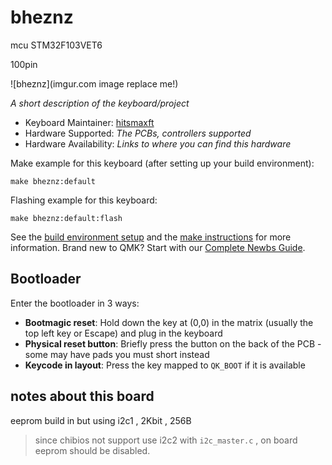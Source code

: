 # bheznz


mcu STM32F103VET6

100pin

![bheznz](imgur.com image replace me!)

*A short description of the keyboard/project*

* Keyboard Maintainer: [hitsmaxft](https://github.com/hitsmaxft)
* Hardware Supported: *The PCBs, controllers supported*
* Hardware Availability: *Links to where you can find this hardware*

Make example for this keyboard (after setting up your build environment):

    make bheznz:default

Flashing example for this keyboard:

    make bheznz:default:flash

See the [build environment setup](https://docs.qmk.fm/#/getting_started_build_tools) and the [make instructions](https://docs.qmk.fm/#/getting_started_make_guide) for more information. Brand new to QMK? Start with our [Complete Newbs Guide](https://docs.qmk.fm/#/newbs).

## Bootloader

Enter the bootloader in 3 ways:

* **Bootmagic reset**: Hold down the key at (0,0) in the matrix (usually the top left key or Escape) and plug in the keyboard
* **Physical reset button**: Briefly press the button on the back of the PCB - some may have pads you must short instead
* **Keycode in layout**: Press the key mapped to `QK_BOOT` if it is available

## notes about this board

eeprom build  in but using i2c1 , 2Kbit , 256B

> since chibios not support use i2c2 with  `i2c_master.c` , on board eeprom should be disabled.
